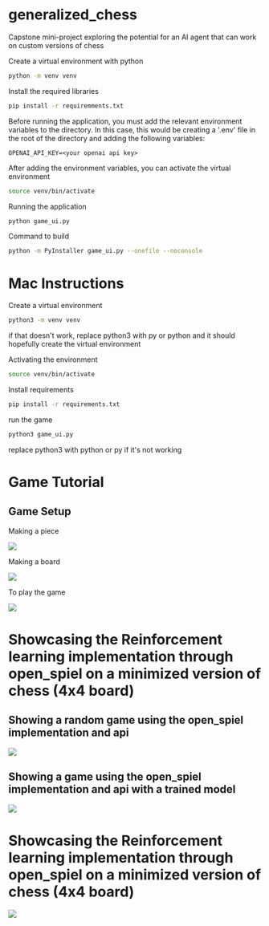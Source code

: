 # generalized_chess
Capstone mini-project exploring the potential for an AI agent that can work on custom versions of chess

Create a virtual environment with python
```Bash
python -m venv venv
```

Install the required libraries
```Bash
pip install -r requiremments.txt
```
Before running the application, you must add the relevant environment variables to the directory. In this case, this would be creating a '.env' file in the root of the directory and adding the following variables:

```
OPENAI_API_KEY=<your openai api key>
```

After adding the environment variables, you can activate the virtual environment
```Bash
source venv/bin/activate
```

Running the application
```Bash
python game_ui.py
```

Command to build
```Bash
python -m PyInstaller game_ui.py --onefile --noconsole
```



# Mac Instructions

Create a virtual environment
```Bash
python3 -m venv venv
```
if that doesn't work, replace python3 with py or python and it should hopefully create the virtual environment

Activating the environment
```Bash
source venv/bin/activate
```

Install requirements
```Bash
pip install -r requirements.txt
```

run the game
```Bash
python3 game_ui.py
```
replace python3 with python or py if it's not working


# Game Tutorial

## Game Setup

Making a piece

<img src='./tutorials/Tutorial_new_piece.gif'>

Making a board

<img src='./tutorials/Tutorial_new_board.gif'>

To play the game

<img src='./tutorials/Tutorial_play_game.gif'>


# Showcasing the Reinforcement learning implementation through open_spiel on a minimized version of chess (4x4 board)

## Showing a random game using the open_spiel implementation and api

<img src='./tutorials/Random game.gif'>

## Showing a game using the open_spiel implementation and api with a trained model

<img src='./tutorials/Human play against AZ.gif'>

# Showcasing the Reinforcement learning implementation through open_spiel on a minimized version of chess (4x4 board)

<img src='./tutorials/Training AZ agent instance.gif'>